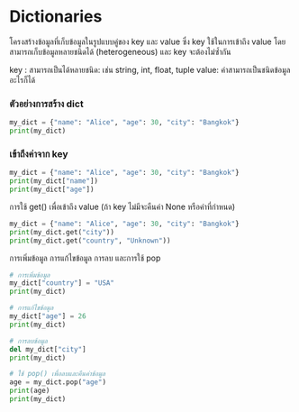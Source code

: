 # Dictionaries
โครงสร้างข้อมูลที่เก็บข้อมูลในรูปแบบคู่ของ key และ value ซึ่ง key ใช้ในการเข้าถึง value โดยสามารถเก็บข้อมูลหลายชนิดได้ (heterogeneous) และ key จะต้องไม่ซ้ำกัน

key : สามารถเป็นได้หลายชนิด: เช่น string, int, float, tuple
value: ค่าสามารถเป็นชนิดข้อมูลอะไรก็ได้

### ตัวอย่างการสร้าง dict
```py
my_dict = {"name": "Alice", "age": 30, "city": "Bangkok"}
print(my_dict)
```

### เข้าถึงค่าจาก key
```py
my_dict = {"name": "Alice", "age": 30, "city": "Bangkok"}
print(my_dict["name"])
print(my_dict["age"])
```

การใช้ get() เพื่อเข้าถึง value (ถ้า key ไม่มีจะคืนค่า None หรือค่าที่กำหนด)
```py
my_dict = {"name": "Alice", "age": 30, "city": "Bangkok"}
print(my_dict.get("city"))
print(my_dict.get("country", "Unknown"))
```

การเพิ่มข้อมูล การแก้ไขข้อมูล การลบ และการใช้ pop
```py
# การเพิ่มข้อมูล
my_dict["country"] = "USA"
print(my_dict)

# การแก้ไขข้อมูล
my_dict["age"] = 26
print(my_dict)

# การลบข้อมูล
del my_dict["city"]
print(my_dict)

# ใช้ pop() เพื่อลบและคืนค่าข้อมูล
age = my_dict.pop("age")
print(age)
print(my_dict)
```